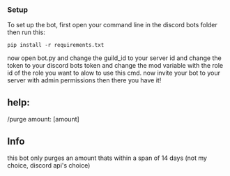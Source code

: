 ### Setup
To set up the bot, first open your command line in the discord bots folder then run this:
```
pip install -r requirements.txt
```
now open bot.py and change the guild_id to your server id and change the token to your discord bots token and change the mod variable with the role id of the role you want to alow to use this cmd.
now invite your bot to your server with admin permissions then there you have it!

## help:
/purge amount: [amount]

## Info
this bot only purges an amount thats within a span of 14 days (not my choice, discord api's choice)
